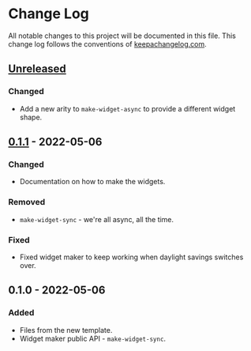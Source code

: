 # Change Log
All notable changes to this project will be documented in this file. This change log follows the conventions of [keepachangelog.com](http://keepachangelog.com/).

## [Unreleased]
### Changed
- Add a new arity to `make-widget-async` to provide a different widget shape.

## [0.1.1] - 2022-05-06
### Changed
- Documentation on how to make the widgets.

### Removed
- `make-widget-sync` - we're all async, all the time.

### Fixed
- Fixed widget maker to keep working when daylight savings switches over.

## 0.1.0 - 2022-05-06
### Added
- Files from the new template.
- Widget maker public API - `make-widget-sync`.

[Unreleased]: https://sourcehost.site/your-name/how-to-memorize/compare/0.1.1...HEAD
[0.1.1]: https://sourcehost.site/your-name/how-to-memorize/compare/0.1.0...0.1.1
